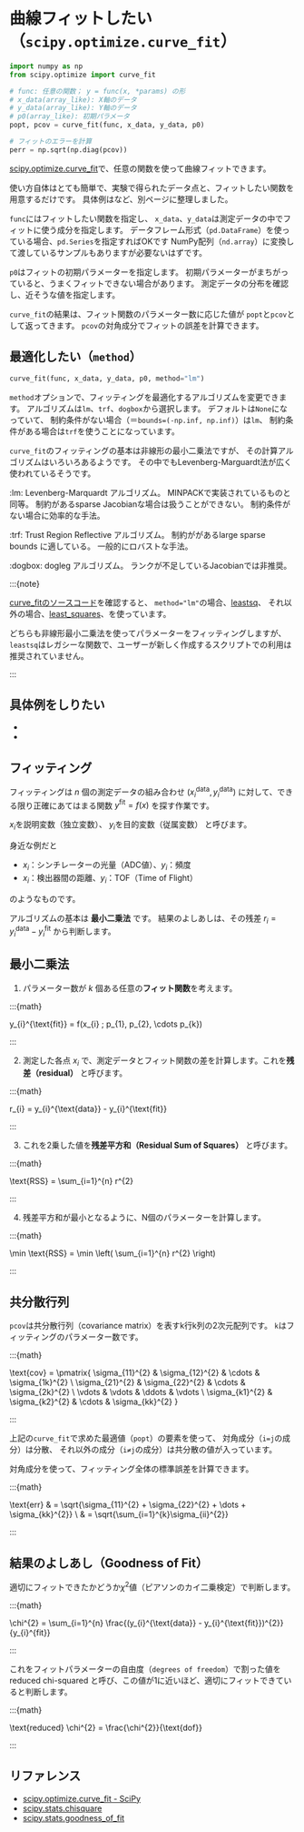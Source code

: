 # 曲線フィットしたい（``scipy.optimize.curve_fit``）

```python
import numpy as np
from scipy.optimize import curve_fit

# func: 任意の関数； y = func(x, *params) の形
# x_data(array_like): X軸のデータ
# y_data(array_like): Y軸のデータ
# p0(array_like): 初期パラメータ
popt, pcov = curve_fit(func, x_data, y_data, p0)

# フィットのエラーを計算
perr = np.sqrt(np.diag(pcov))
```

[scipy.optimize.curve_fit](https://docs.scipy.org/doc/scipy/reference/generated/scipy.optimize.curve_fit.html)で、任意の関数を使って曲線フィットできます。

使い方自体はとても簡単で、実験で得られたデータ点と、フィットしたい関数を用意するだけです。
具体例は[](./pandas-fit-gaussian.md)など、別ページに整理しました。

``func``にはフィットしたい関数を指定し、
``x_data``、``y_data``は測定データの中でフィットに使う成分を指定します。
データフレーム形式（``pd.DataFrame``）を使っている場合、``pd.Series``を指定すればOKです
NumPy配列（``nd.array``）に変換して渡しているサンプルもありますが必要ないはずです。

``p0``はフィットの初期パラメーターを指定します。
初期パラメーターがまちがっていると、うまくフィットできない場合があります。
測定データの分布を確認し、近そうな値を指定します。

``curve_fit``の結果は、フィット関数のパラメーター数に応じた値が
``popt``と``pcov``として返ってきます。
``pcov``の対角成分でフィットの誤差を計算できます。

## 最適化したい（``method``）

```python
curve_fit(func, x_data, y_data, p0, method="lm")
```

``method``オプションで、フィッティングを最適化するアルゴリズムを変更できます。
アルゴリズムは`lm`、`trf`、`dogbox`から選択します。
デフォルトは`None`になっていて、
制約条件がない場合（＝`bounds=(-np.inf, np.inf)`）は`lm`、
制約条件がある場合は`trf`を使うことになっています。

`curve_fit`のフィッティングの基本は非線形の最小二乗法ですが、
その計算アルゴリズムはいろいろあるようです。
その中でもLevenberg-Marguardt法が広く使われているそうです。


:lm:
Levenberg-Marquardt アルゴリズム。
MINPACKで実装されているものと同等。
制約があるsparse Jacobianな場合は扱うことができない。
制約条件がない場合に効率的な手法。

:trf:
Trust Region Reflective アルゴリズム。
制約ががあるlarge sparse bounds に適している。
一般的にロバストな手法。

:dogbox:
dogleg アルゴリズム。
ランクが不足しているJacobianでは非推奨。

:::{note}

[curve_fitのソースコード](https://github.com/scipy/scipy/blob/v1.14.1/scipy/optimize/_minpack_py.py#L591-L1060)を確認すると、
`method="lm"`の場合、[leastsq]()、
それ以外の場合、[least_squares]()、を使っています。

どちらも非線形最小二乗法を使ってパラメーターをフィッティングしますが、
`leastsq`はレガシーな関数で、ユーザーが新しく作成するスクリプトでの利用は推奨されていません。

:::

## 具体例をしりたい

- [](./pandas-fit-gaussian.md)
- [](./pandas-fit-erfc.md)

## フィッティング

フィッティングは $n$ 個の測定データの組み合わせ
$(x_{i}^{\text{data}}, y_{i}^{\text{data}})$
に対して、できる限り正確にあてはまる関数
$y^{\text{fit}}=f(x)$
を探す作業です。

$x_{i}$を説明変数（独立変数）、
$y_{i}$を目的変数（従属変数）
と呼びます。

身近な例だと

- $x_{i}$：シンチレーターの光量（ADC値）、$y_{i}$：頻度
- $x_{i}$：検出器間の距離、$y_{i}$：TOF（Time of Flight）

のようなものです。

アルゴリズムの基本は **最小二乗法** です。
結果のよしあしは、その残差
$r_{i} = y_{i}^{\text{data}} - y_{i}^{\text{fit}}$
から判断します。

## 最小二乗法

1. パラメーター数が $k$ 個ある任意の**フィット関数**を考えます。

:::{math}

y_{i}^{\text{fit}} = f(x_{i} ; p_{1}, p_{2}, \cdots p_{k})

:::

2. 測定した各点 $x_{i}$ で、測定データとフィット関数の差を計算します。これを**残差（residual）** と呼びます。

:::{math}

r_{i} = y_{i}^{\text{data}} - y_{i}^{\text{fit}}

:::

3. これを2乗した値を**残差平方和（Residual Sum of Squares）** と呼びます。

:::{math}

\text{RSS} = \sum_{i=1}^{n} r^{2}

:::

4. 残差平方和が最小となるように、N個のパラメーターを計算します。

:::{math}

\min \text{RSS} = \min \left( \sum_{i=1}^{n} r^{2} \right)

:::

## 共分散行列

`pcov`は共分散行列（covariance matrix）を表すk行k列の2次元配列です。
`k`はフィッティングのパラメーター数です。

:::{math}

\text{cov} = \pmatrix{
    \sigma_{11}^{2} & \sigma_{12}^{2} & \cdots & \sigma_{1k}^{2} \\
    \sigma_{21}^{2} & \sigma_{22}^{2} & \cdots & \sigma_{2k}^{2} \\
    \vdots & \vdots & \ddots & \vdots \\
    \sigma_{k1}^{2} & \sigma_{k2}^{2} & \cdots & \sigma_{kk}^{2}
    }

:::

上記の`curve_fit`で求めた最適値（`popt`）の要素を使って、
対角成分（``i=j``の成分）は分散、
それ以外の成分（``i≠j``の成分）は共分散の値が入っています。

対角成分を使って、フィッティング全体の標準誤差を計算できます。

:::{math}

\text{err}
& = \sqrt{\sigma_{11}^{2} + \sigma_{22}^{2} + \dots + \sigma_{kk}^{2}} \\
& = \sqrt{\sum_{i=1}^{k}\sigma_{ii}^{2}}

:::



## 結果のよしあし（Goodness of Fit）

適切にフィットできたかどうか$\chi^{2}$値（ピアソンのカイ二乗検定）で判断します。

:::{math}

\chi^{2} = \sum_{i=1}^{n} \frac{(y_{i}^{\text{data}} - y_{i}^{\text{fit}})^{2}}{y_{i}^{fit}}

:::

これをフィットパラメーターの自由度（``degrees of freedom``）で割った値を reduced chi-squared と呼び、この値が1に近いほど、適切にフィットできていると判断します。

:::{math}

\text{reduced} \chi^{2} = \frac{\chi^{2}}{\text{dof}}

:::

## リファレンス

- [scipy.optimize.curve_fit - SciPy](https://docs.scipy.org/doc/scipy/reference/generated/scipy.optimize.curve_fit.html)
- [scipy.stats.chisquare](https://docs.scipy.org/doc/scipy/reference/generated/scipy.stats.chisquare.html)
- [scipy.stats.goodness_of_fit](https://docs.scipy.org/doc/scipy/reference/generated/scipy.stats.goodness_of_fit.html)

